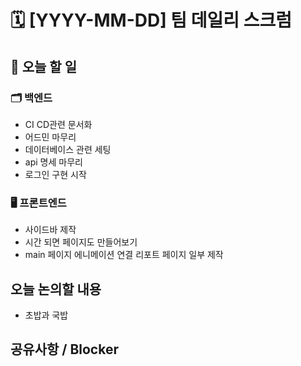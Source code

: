 # 🗓️ [YYYY-MM-DD] 팀 데일리 스크럼

## 📌 오늘 할 일
### 🗂️ 백엔드
- CI CD관련 문서화 
- 어드민 마무리 
- 데이터베이스 관련 세팅
- api 명세 마무리 
- 로그인 구현 시작

### 🖥️ 프론트엔드
- 사이드바 제작 
- 시간 되면 페이지도 만들어보기
- main 페이지 에니메이션 연결 리포트 페이지 일부 제작


## 오늘 논의할 내용

- 초밥과 국밥

## 공유사항 / Blocker
